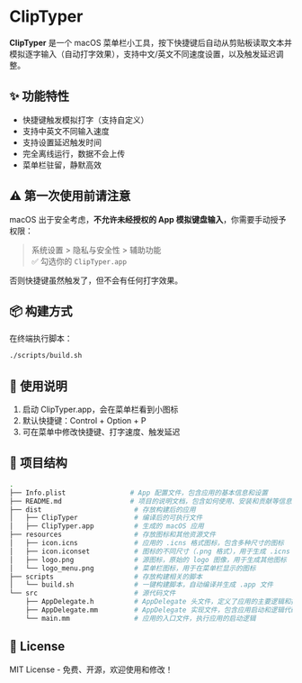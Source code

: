# ClipTyper

**ClipTyper** 是一个 macOS 菜单栏小工具，按下快捷键后自动从剪贴板读取文本并模拟逐字输入（自动打字效果），支持中文/英文不同速度设置，以及触发延迟调整。

## ✨ 功能特性

- 快捷键触发模拟打字（支持自定义）
- 支持中英文不同输入速度
- 支持设置延迟触发时间
- 完全离线运行，数据不会上传
- 菜单栏驻留，静默高效

## ⚠️ 第一次使用前请注意

macOS 出于安全考虑，**不允许未经授权的 App 模拟键盘输入**，你需要手动授予权限：

> 系统设置 > 隐私与安全性 > 辅助功能  
> ✅ 勾选你的 `ClipTyper.app`

否则快捷键虽然触发了，但不会有任何打字效果。

## 📦 构建方式

在终端执行脚本：

```bash
./scripts/build.sh
```



## **🧪 使用说明**

1. 启动 ClipTyper.app，会在菜单栏看到小图标
2. 默认快捷键：Control + Option + P
3. 可在菜单中修改快捷键、打字速度、触发延迟



## **🔧 项目结构**

```bash
.
├── Info.plist                # App 配置文件，包含应用的基本信息和设置
├── README.md                 # 项目的说明文档，包含如何使用、安装和贡献等信息
├── dist                       # 存放构建后的应用
│   ├── ClipTyper              # 编译后的可执行文件
│   ├── ClipTyper.app          # 生成的 macOS 应用
├── resources                  # 存放图标和其他资源文件
│   ├── icon.icns              # 应用的 .icns 格式图标，包含多种尺寸的图标
│   ├── icon.iconset           # 图标的不同尺寸（.png 格式），用于生成 .icns 文件
│   ├── logo.png               # 源图标，原始的 logo 图像，用于生成其他图标
│   └── logo_menu.png          # 菜单栏图标，用于在菜单栏显示的图标
├── scripts                    # 存放构建相关的脚本
│   └── build.sh               # 一键构建脚本，自动编译并生成 .app 文件
└── src                        # 源代码文件
    ├── AppDelegate.h          # AppDelegate 头文件，定义了应用的主要逻辑和接口
    ├── AppDelegate.mm         # AppDelegate 实现文件，包含应用启动和逻辑代码
    └── main.mm                # 应用的入口文件，执行应用的启动逻辑
```



## **📜 License**

MIT License - 免费、开源，欢迎使用和修改！